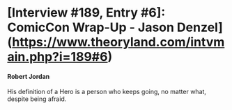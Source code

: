 # [Interview #189, Entry #6]: ComicCon Wrap-Up - Jason Denzel](https://www.theoryland.com/intvmain.php?i=189#6)

#### Robert Jordan

His definition of a Hero is a person who keeps going, no matter what, despite being afraid.

